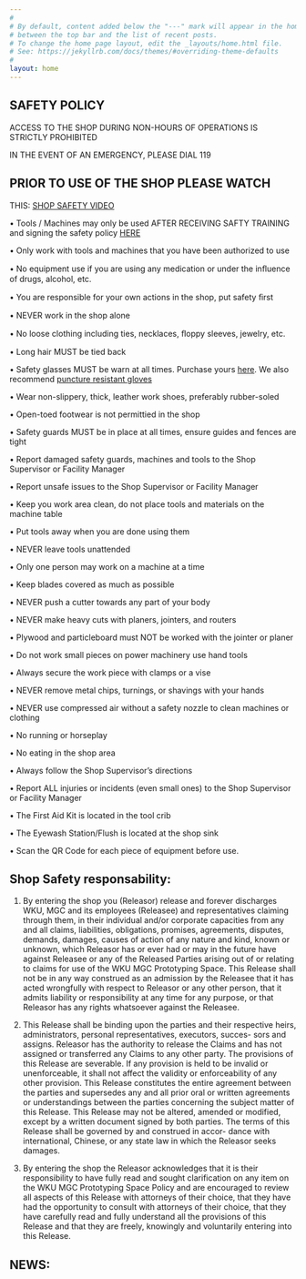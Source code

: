 ```yaml
---
#
# By default, content added below the "---" mark will appear in the home page
# between the top bar and the list of recent posts.
# To change the home page layout, edit the _layouts/home.html file.
# See: https://jekyllrb.com/docs/themes/#overriding-theme-defaults
#
layout: home
---
```


## SAFETY POLICY
ACCESS TO THE SHOP DURING NON-HOURS OF OPERATIONS IS STRICTLY PROHIBITED

IN THE EVENT OF AN EMERGENCY, PLEASE DIAL 119

## PRIOR TO USE OF THE SHOP PLEASE WATCH 

THIS: [SHOP SAFETY VIDEO](https://www.youtube.com/watch?v=Af2PxjBy-G8)  

•	Tools / Machines may only be used AFTER RECEIVING SAFTY TRAINING and signing the safety policy [HERE](https://ncv.microsoft.com/gi970xwiSA)

•	Only work with tools and machines that you have been authorized to use

•	No equipment use if you are using any medication or under the inﬂuence of drugs, alcohol, etc.

•	You are responsible for your own actions in the shop, put safety ﬁrst

•	NEVER work in the shop alone

•	No loose clothing including ties, necklaces, ﬂoppy sleeves, jewelry, etc.

•	Long hair MUST be tied back

•	Safety glasses MUST be warn at all times. Purchase yours [here](https://s.taobao.com/search?q=%E9%80%89%E8%B4%AD%E5%AE%89%E5%85%A8%E7%9C%BC%E9%95%9C&imgfile=&js=1&stats_click=search_radio_all%3A1&initiative_id=staobaoz_20210904&ie=utf8). We also recommend [puncture resistant gloves](https://s.taobao.com/search?q=%E9%98%B2%E7%A9%BF%E5%88%BA%E6%89%8B%E5%A5%97&imgfile=&js=1&stats_click=search_radio_all%3A1&initiative_id=staobaoz_20210904&ie=utf8)

•	Wear non-slippery, thick, leather work shoes, preferably rubber-soled

•	Open-toed footwear is not permittied in the shop

•	Safety guards MUST be in place at all times, ensure guides and fences are tight

•	Report damaged safety guards, machines and tools to the Shop Supervisor or Facility Manager

•	Report unsafe issues to the Shop Supervisor or Facility Manager

•	Keep you work area clean, do not place tools and materials on the machine table

•	Put tools away when you are done using them

•	NEVER leave tools unattended

•	Only one person may work on a machine at a time

•	Keep blades covered as much as possible

•	NEVER push a cutter towards any part of your body

•	NEVER make heavy cuts with planers, jointers, and routers

•	Plywood and particleboard must NOT be worked with the jointer or planer

•	Do not work small pieces on power machinery use hand tools

•	Always secure the work piece with clamps or a vise

•	NEVER remove metal chips, turnings, or shavings with your hands

•	NEVER use compressed air without a safety nozzle to clean machines or clothing

•	No running or horseplay

•	No eating in the shop area

•	Always follow the Shop Supervisor’s directions

•	Report ALL injuries or incidents (even small ones) to the Shop Supervisor or Facility Manager

•	The First Aid Kit is located in the tool crib

•	The Eyewash Station/Flush is located at the shop sink

•	Scan the QR Code for each piece of equipment before use.


## Shop Safety responsability:

1.	By entering the shop you (Releasor) release and forever discharges WKU, MGC and its employees (Releasee) and representatives claiming through them, in their individual and/or corporate capacities from any and all claims, liabilities, obligations, promises, agreements, disputes, demands, damages, causes of action of any nature and kind, known or unknown, which Releasor has or ever had or may in the future have against Releasee or any of the Released Parties arising out of or relating to claims for use of the WKU MGC Prototyping Space. This Release shall not be in any way construed as an admission by the Releasee that it has acted wrongfully with respect to Releasor or any other person, that it admits liability or responsibility at any time for any purpose, or that Releasor has any rights whatsoever against the Releasee.

2.	This Release shall be binding upon the parties and their respective heirs, administrators, personal representatives, executors, succes- sors and assigns. Releasor has the authority to release the Claims and has not assigned or transferred any Claims to any other party. The provisions of this Release are severable. If any provision is held to be invalid or unenforceable, it shall not affect the validity or enforceability of any other provision. This Release constitutes the entire agreement between the parties and supersedes any and all prior oral or written agreements or understandings between the parties concerning the subject matter of this Release. This Release may not be altered, amended or modified, except by a written document signed by both parties. The terms of this Release shall be governed by and construed in accor- dance with international, Chinese, or any state law in which the Releasor seeks damages.

3.	By entering the shop the Releasor acknowledges that it is their responsibility to have fully read and sought clarification on any item on the WKU MGC Prototyping Space Policy and are encouraged to review all aspects of this Release with attorneys of their choice, that they have had the opportunity to consult with attorneys of their choice, that they have carefully read and fully understand all the provisions of this Release and that they are freely, knowingly and voluntarily entering into this Release.

## NEWS:
